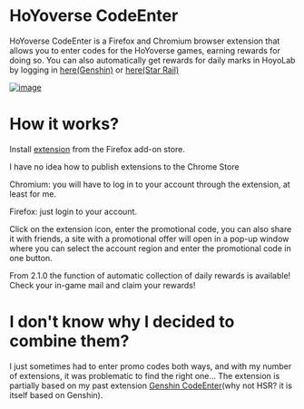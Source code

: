 # HoYoverse CodeEnter
HoYoverse CodeEnter is a Firefox and Chromium browser extension that allows you to enter codes for the HoYoverse games, earning rewards for doing so. You can also automatically get rewards for daily marks in HoyoLab by logging in [here(Genshin)](https://act.hoyolab.com/ys/event/signin-sea-v3/index.html?act_id=e202102251931481) or [here(Star Rail)](https://act.hoyolab.com/bbs/event/signin/hkrpg/index.html?act_id=e202303301540311)

[![image](https://github.com/Kajitsy/Genshin-Star-Rail-CodeEntter/assets/94784342/ee14fb98-b057-4fc3-8769-8fcf3967396e)](https://addons.mozilla.org/firefox/addon/genshin-star-rail-codeenter/)


# How it works?
Install [extension](https://addons.mozilla.org/firefox/addon/genshin-star-rail-codeenter/) from the Firefox add-on store.

I have no idea how to publish extensions to the Chrome Store

Chromium: you will have to log in to your account through the extension, at least for me.

Firefox: just login to your account.

Click on the extension icon, enter the promotional code, you can also share it with friends, a site with a promotional offer will open in a pop-up window where you can select the account region and enter the promotional code in one button.

From 2.1.0 the function of automatic collection of daily rewards is available!
Check your in-game mail and claim your rewards!
# I don't know why I decided to combine them?
I just sometimes had to enter promo codes both ways, and with my number of extensions, it was problematic to find the right one...
The extension is partially based on my past extension [Genshin CodeEnter](https://github.com/Kajitsy/Genshin-CodeEnter)(why not HSR? it is itself based on Genshin).

